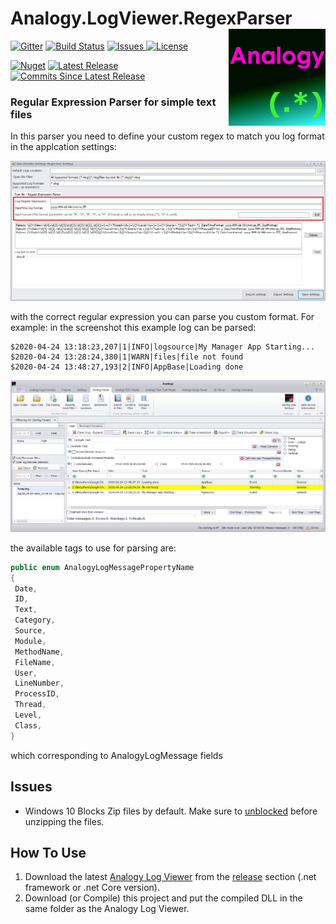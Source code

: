 # Analogy.LogViewer.RegexParser          <img src="./Assets/AnalogyRegex.png" align="right" width="155px" height="155px">

<p align="center">

[![Gitter](https://badges.gitter.im/Analogy-LogViewer/community.svg)](https://gitter.im/Analogy-LogViewer/community?utm_source=badge&utm_medium=badge&utm_campaign=pr-badge)  [![Build Status](https://dev.azure.com/Analogy-LogViewer/Analogy%20Log%20Viewer/_apis/build/status/Analogy-LogViewer.Analogy.LogViewer.RegexParser?branchName=master)](https://dev.azure.com/Analogy-LogViewer/Analogy%20Log%20Viewer/_build/latest?definitionId=30&branchName=master)
 <a href="https://github.com/Analogy-LogViewer/Analogy.LogViewer.RegexParser/issues">
    <img src="https://img.shields.io/github/issues/Analogy-LogViewer/Analogy.LogViewer.RegexParser" img alt="Issues"/>
</a>
<a href="https://github.com/Analogy-LogViewer/Analogy.LogViewer.RegexParser/blob/master/LICENSE.md">
    <img src="https://img.shields.io/github/license/Analogy-LogViewer/Analogy.LogViewer.RegexParser" img alt="License"/>
</a>

 [![Nuget](https://img.shields.io/nuget/v/Analogy.LogViewer.RegexParser)](https://www.nuget.org/packages/Analogy.LogViewer.RegexParser/)
<a href="https://github.com/Analogy-LogViewer/Analogy.LogViewer.RegexParser/releases">
    <img src="https://img.shields.io/github/v/release/Analogy-LogViewer/Analogy.LogViewer.RegexParser" img alt="Latest Release"/>
</a>
<a href="https://github.com/Analogy-LogViewer/Analogy.LogViewer.RegexParser/compare/V1.0.2...master">
    <img src="https://img.shields.io/github/commits-since/Analogy-LogViewer/Analogy.LogViewer.RegexParser/latest" img alt="Commits Since Latest Release"/>
</a>
</p>


### Regular Expression Parser for simple text files
In this parser you need to define your custom regex to match you log format in the applcation settings:

![Serilog Settings](Assets/regexSettings.jpg)

with the correct regular expression you can parse you custom format. For example: in the screenshot this example log can be parsed:
```
$2020-04-24 13:18:23,207|1|INFO|logsource|My Manager App Starting...
$2020-04-24 13:28:24,380|1|WARN|files|file not found
$2020-04-24 13:48:27,193|2|INFO|AppBase|Loading done
   ```
 
![Serilog Settings](Assets/regexParserExample.jpg)

the available tags to use for parsing are:

   ```csharp
   public enum AnalogyLogMessagePropertyName
  {
    Date,
    ID,
    Text,
    Category,
    Source,
    Module,
    MethodName,
    FileName,
    User,
    LineNumber,
    ProcessID,
    Thread,
    Level,
    Class,
  }
 ```
which corresponding to AnalogyLogMessage fields

 
## Issues
- Windows 10 Blocks Zip files by default. Make sure to [unblocked](https://singularlabs.com/tips/how-to-unblock-a-zip-file-on-windows-10/) before unzipping the files.


## How To Use
1. Download the latest [Analogy Log Viewer](https://github.com/Analogy-LogViewer/Analogy.LogViewer) from the [release](https://github.com/Analogy-LogViewer/Analogy.LogViewer/releases) section (.net framework or .net Core version).
2. Download (or Compile) this project and put the compiled DLL in the same folder as the Analogy Log Viewer.
